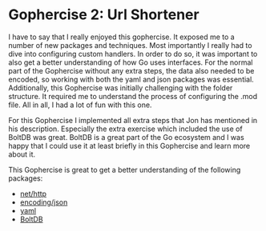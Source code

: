 # Gophercise 2: Url Shortener

I have to say that I really enjoyed this gophercise. It exposed me to a number of new packages and techniques. Most importantly I really had to dive into configuring custom handlers. In order to do so, it was important to also get a better understanding of how Go uses interfaces. For the normal part of the Gophercise without any extra steps, the data also needed to be encoded, so working with both the yaml and json packages was essential. Additionally, this Gophercise was initially challenging with the folder structure. It required me to understand the process of configuring the .mod file. 
All in all, I had a lot of fun with this one.

For this Gophercise I implemented all extra steps that Jon has mentioned in his description. Especially the extra exercise which included the use of BoltDB was great. BoltDB is a great part of the Go ecosystem and I was happy that I could use it at least briefly in this Gophercise and learn more about it. 

This Gophercise is great to get a better understanding of the following packages:
- [net/http](https://pkg.go.dev/net/http)
- [encoding/json](https://pkg.go.dev/encoding/json)
- [yaml](https://pkg.go.dev/gopkg.in/yaml.v2)
- [BoltDB](https://github.com/boltdb/bolt)



